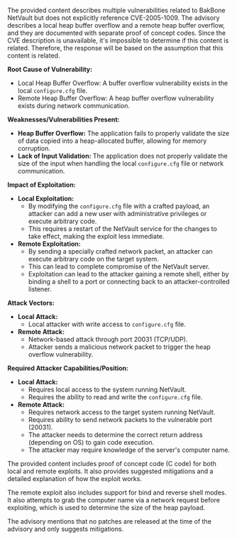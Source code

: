 The provided content describes multiple vulnerabilities related to BakBone NetVault but does not explicitly reference CVE-2005-1009. The advisory describes a local heap buffer overflow and a remote heap buffer overflow, and they are documented with separate proof of concept codes. Since the CVE description is unavailable, it's impossible to determine if this content is related. Therefore, the response will be based on the assumption that this content is related.

**Root Cause of Vulnerability:**
- Local Heap Buffer Overflow: A buffer overflow vulnerability exists in the local `configure.cfg` file.
- Remote Heap Buffer Overflow: A heap buffer overflow vulnerability exists during network communication.

**Weaknesses/Vulnerabilities Present:**
- **Heap Buffer Overflow:** The application fails to properly validate the size of data copied into a heap-allocated buffer, allowing for memory corruption.
- **Lack of Input Validation:** The application does not properly validate the size of the input when handling the local `configure.cfg` file or network communication.

**Impact of Exploitation:**
- **Local Exploitation:**
  - By modifying the `configure.cfg` file with a crafted payload, an attacker can add a new user with administrative privileges or execute arbitrary code.
  - This requires a restart of the NetVault service for the changes to take effect, making the exploit less immediate.
- **Remote Exploitation:**
  - By sending a specially crafted network packet, an attacker can execute arbitrary code on the target system.
  - This can lead to complete compromise of the NetVault server.
  - Exploitation can lead to the attacker gaining a remote shell, either by binding a shell to a port or connecting back to an attacker-controlled listener.

**Attack Vectors:**
- **Local Attack:**
    - Local attacker with write access to `configure.cfg` file.
- **Remote Attack:**
    - Network-based attack through port 20031 (TCP/UDP).
    - Attacker sends a malicious network packet to trigger the heap overflow vulnerability.

**Required Attacker Capabilities/Position:**
- **Local Attack:**
    - Requires local access to the system running NetVault.
    - Requires the ability to read and write the `configure.cfg` file.
- **Remote Attack:**
    - Requires network access to the target system running NetVault.
    - Requires ability to send network packets to the vulnerable port (20031).
    - The attacker needs to determine the correct return address (depending on OS) to gain code execution.
    - The attacker may require knowledge of the server's computer name.

The provided content includes proof of concept code (C code) for both local and remote exploits. It also provides suggested mitigations and a detailed explanation of how the exploit works.

The remote exploit also includes support for bind and reverse shell modes. It also attempts to grab the computer name via a network request before exploiting, which is used to determine the size of the heap payload.

The advisory mentions that no patches are released at the time of the advisory and only suggests mitigations.
